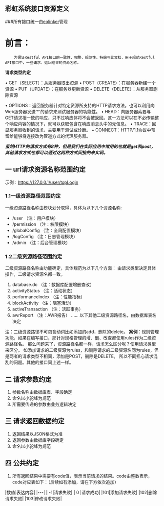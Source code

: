 彩虹系统接口资源定义
---

###所有接口统一由[eolinker](https://www.eolinker.com)管理
# 前言：

	    为保证Restful API接口的一致性，完整，规范性。特编写此文档，用于规范Restful API接口中，一些请求、返回结果的资源名称。
	
 **请求类型约定**
 
•	GET（SELECT）：从服务器取出资源
•	POST（CREATE）：在服务器新建一个资源
•	PUT（UPDATE）：在服务器更新资源
•	DELETE（DELETE）：从服务器删除资源

•   OPTIONS：返回服务器针对特定资源所支持的HTTP请求方法。也可以利用向Web服务器发送'*'的请求来测试服务器的功能性。 
•   HEAD：向服务器索要与GET请求相一致的响应，只不过响应体将不会被返回。这一方法可以在不必传输整个响应内容的情况下，就可以获取包含在响应消息头中的元信息。 
•   TRACE：回显服务器收到的请求，主要用于测试或诊断。 
•   CONNECT：HTTP/1.1协议中预留给能够将连接改为管道方式的代理服务器。

**_虽然HTTP的请求方式有8种，但是我们在实际应用中常用的也就是get和post，其他请求方式也都可以通过这两种方式间接的来实现。_**

## 一 url请求资源名称范围约定
示例：https://127.0.0.1/user/topLogin

### 1.1一级资源路径范围约定
一级资源路径名称由模块划分取得，具体为以下几个资源名称:
* /user				    	（注：用户模块）
* /permission				（注：权限模块）
* /globalConfig			    （注：全局配置模块）
* /logConfig				（注：日志管理模块）
* /admin                    （注：后台管理模块）

### 1.2二级资源路径范围约定
二级资源路径名称由功能确定，具体规范为以下几个方面：
由请求类型决定具体操作，二级请求资源名都一致。

1. database.do					（注：数据库配置增删查改）
2. activityStatus				（注：活动状态）
3. performanceIndex			    （注：性能指标）
4. blockActivity				（注：阻塞活动）
5. activeTransaction			（注：活跃事务）
6. awrReport			     	（注：AWR报告）
……
以下其他二级资源路径名，由数据库表名决定

注：二级资源路径不可包含动词比如添加的add，删除的delete。
**案例**：规则管理功能，如果在编写接口，那针对规格管理的增、删、改查都使用rules作为二级资源路径名。
      那么问题来了，资源路径名都一样，请求怎么区分呢？使用请求类型来区分。
      如添加请求的二级资源为rules，和删除请求的二级资源名同为rules，但是两者的请求类型不相同，添加是POST，删除是DELETE，
      所以不同担心请求混乱的问题。其他的接口同上述一样。

## 二 请求参数约定
1.	参数名称由数据库表、字段确定
2.	命名以小驼峰为规范
3.	所需要传递的参数由业务逻辑决定

## 三 请求返回数据约定
1. 返回结果以JSON格式为准
2. 返回参数由数据库字段确定
3. 命名以小驼峰为规范

## 四 公共约定
1.	所有返回结果中需要有code值，表示当前请求的结果。code由整数表示，code对应表如下：（后续如有添加，请在下方依次追加）

|数值|表达内容|
|---|
| -1|请求失败|
| 0 |请求成功|
|101|添加请求失败|
|102|删除请求失败|
|103|修改请求失败|




